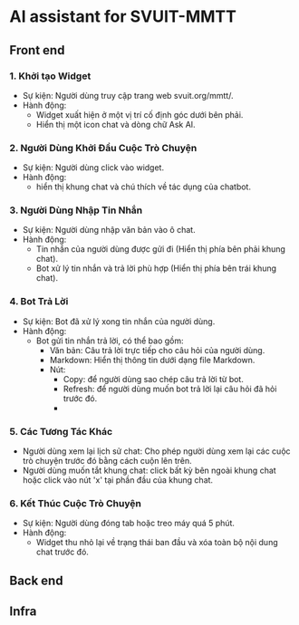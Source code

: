 # AI assistant for SVUIT-MMTT

## Front end

### 1. Khởi tạo Widget

- Sự kiện: Người dùng truy cập trang web svuit.org/mmtt/.
- Hành động:
    + Widget xuất hiện ở một vị trí cố định góc dưới bên phải.
    + Hiển thị một icon chat và dòng chữ Ask AI.

### 2. Người Dùng Khởi Đầu Cuộc Trò Chuyện

- Sự kiện: Người dùng click vào widget.
- Hành động:
    + hiển thị khung chat và chú thích về tác dụng của chatbot.
      
### 3. Người Dùng Nhập Tin Nhắn

- Sự kiện: Người dùng nhập văn bản vào ô chat.
- Hành động:
  + Tin nhắn của người dùng được gửi đi (Hiển thị phía bên phải khung chat).
  + Bot xử lý tin nhắn và trả lời phù hợp (Hiển thị phía bên trái khung chat).

### 4. Bot Trả Lời

- Sự kiện: Bot đã xử lý xong tin nhắn của người dùng.
- Hành động:
  + Bot gửi tin nhắn trả lời, có thể bao gồm:
    + Văn bản: Câu trả lời trực tiếp cho câu hỏi của người dùng.
    + Markdown: Hiển thị thông tin dưới dạng file Markdown.
    + Nút:
    	+ Copy: để người dùng sao chép câu trả lời từ bot.
    	+ Refresh: để người dùng muốn bot trả lời lại câu hỏi đã hỏi trước đó.
    	+ 
### 5. Các Tương Tác Khác

- Người dùng xem lại lịch sử chat: Cho phép người dùng xem lại các cuộc trò chuyện trước đó bằng cách cuộn lên trên.
- Người dùng muốn tắt khung chat: click bất kỳ bên ngoài khung chat hoặc click vào nút 'x' tại phần đầu của khung chat.
  
### 6. Kết Thúc Cuộc Trò Chuyện

- Sự kiện: Người dùng đóng tab hoặc treo máy quá 5 phút.
- Hành động:
  + Widget thu nhỏ lại về trạng thái ban đầu và xóa toàn bộ nội dung chat trước đó.



## Back end

## Infra
